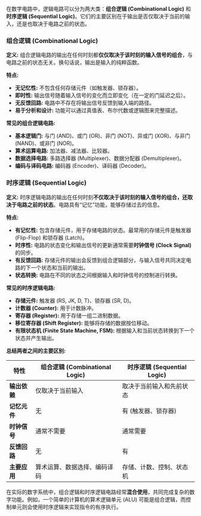 在数字电路中，逻辑电路可以分为两大类：**组合逻辑 (Combinational Logic)** 和 **时序逻辑 (Sequential Logic)**。它们的主要区别在于输出是否仅取决于当前的输入，还是也取决于电路之前的状态。

### 组合逻辑 (Combinational Logic)

**定义:** 组合逻辑电路的输出在任何时刻都**仅仅取决于该时刻的输入信号的组合**，与电路之前的状态无关。换句话说，输出是输入的纯粹函数。

**特点:**

- **无记忆性:** 不包含任何存储元件（如触发器、锁存器）。
- **即时性:** 输出信号随着输入信号的变化而立即变化（在一定的门延迟之后）。
- **无反馈回路:** 电路中不存在将输出信号反馈到输入端的路径。
- **易于分析和设计:** 功能可以通过真值表、布尔代数或逻辑图来完整描述。

**常见的组合逻辑电路:**

- **基本逻辑门:** 与门 (AND)、或门 (OR)、非门 (NOT)、异或门 (XOR)、与非门 (NAND)、或非门 (NOR)。
- **算术运算电路:** 加法器、减法器、比较器。
- **数据选择电路:** 多路选择器 (Multiplexer)、数据分配器 (Demultiplexer)。
- **编码与译码电路:** 编码器 (Encoder)、译码器 (Decoder)。

### 时序逻辑 (Sequential Logic)

**定义:** 时序逻辑电路的输出在任何时刻**不仅取决于该时刻的输入信号的组合，还取决于电路之前的状态**。电路具有“记忆”功能，能够存储过去的信息。

**特点:**

- **有记忆性:** 包含存储元件，用于存储电路的状态。最常用的存储元件是触发器 (Flip-Flop) 和锁存器 (Latch)。
- **时序性:** 电路的状态变化和输出信号的更新通常需要**时钟信号 (Clock Signal)** 的同步。
- **有反馈回路:** 存储元件的输出会反馈到组合逻辑部分，与输入信号共同决定电路的下一个状态和当前的输出。
- **状态转换:** 电路在不同的状态之间根据输入和时钟信号的控制进行转换。

**常见的时序逻辑电路:**

- **存储元件:** 触发器 (RS, JK, D, T)、锁存器 (SR, D)。
- **计数器 (Counter):** 用于计数脉冲。
- **寄存器 (Register):** 用于存储一组二进制数据。
- **移位寄存器 (Shift Register):** 能够将存储的数据按位移动。
- **有限状态机 (Finite State Machine, FSM):** 根据输入和当前状态转换到下一个状态并产生输出。

**总结两者之间的主要区别:**

| **特性**     | **组合逻辑 (Combinational Logic)** | **时序逻辑 (Sequential Logic)** |
| ------------ | ---------------------------------- | ------------------------------- |
| **输出依赖** | 仅取决于当前输入                   | 取决于当前输入和先前状态        |
| **记忆元件** | 无                                 | 有 (触发器、锁存器)             |
| **时钟信号** | 通常不需要                         | 通常需要                        |
| **反馈回路** | 无                                 | 有                              |
| **主要应用** | 算术运算、数据选择、编码译码       | 存储、计数、控制、状态机        |

在实际的数字系统中，组合逻辑和时序逻辑电路经常**混合使用**，共同完成复杂的数字功能。例如，一个简单的计算机的算术逻辑单元 (ALU) 可能是组合逻辑，而控制单元则会使用时序逻辑来实现指令的有序执行。